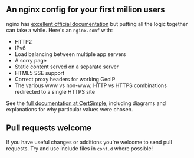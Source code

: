 ## An nginx config for your first million users

nginx has [excellent official documentation](https://www.nginx.com/resources/wiki/start/) but putting all the logic together can take a while. Here's an `nginx.conf` with:

 - HTTP2
 - IPv6
 - Load balancing between multiple app servers
 - A sorry page
 - Static content served on a separate server
 - HTML5 SSE support
 - Correct proxy headers for working GeoIP
 - The various www vs non-www, HTTP vs HTTPS combinations redirected to a single HTTPS site

See the [full documentation at CertSimple](https://certimple.com/blog/nginx-http2-load-balancing-config), including diagrams and explanations for why particular values were chosen.

## Pull requests welcome

If you have useful changes or additions you're welcome to send pull requests. Try and use include files in `conf.d` where possible!